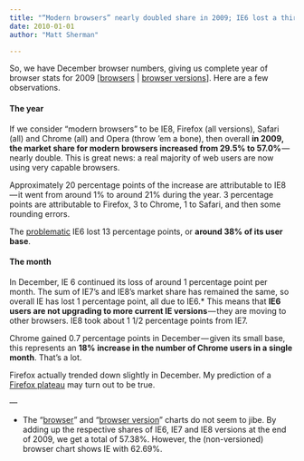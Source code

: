 ```yaml
---
title: "“Modern browsers” nearly doubled share in 2009; IE6 lost a third of its user base"
date: 2010-01-01
author: "Matt Sherman"

---
```


So, we have December browser numbers, giving us complete year of browser stats for 2009 [[browsers](http://marketshare.hitslink.com/browser-market-share.aspx?qprid=1&amp;qpdt=1&amp;qpct=4&amp;qptimeframe=M&amp;qpsp=119&amp;qpnp=13) | [browser versions](http://marketshare.hitslink.com/browser-market-share.aspx?qprid=3&amp;qpdt=1&amp;qpct=4&amp;qptimeframe=M&amp;qpsp=119&amp;qpnp=13)]. Here are a few observations.

#### The year

If we consider “modern browsers” to be IE8, Firefox (all versions), Safari (all) and Chrome (all) and Opera (throw ’em a bone), then overall **in 2009, the market share for modern browsers increased from 29.5% to 57.0%** — nearly double. This is great news: a real majority of web users are now using very capable browsers.

Approximately 20 percentage points of the increase are attributable to IE8 — it went from around 1% to around 21% during the year. 3 percentage points are attributable to Firefox, 3 to Chrome, 1 to Safari, and then some rounding errors.

The [problematic](/blog/post/Betting-on-a-future-without-IE6.aspx) IE6 lost 13 percentage points, or **around 38% of its user base**.

#### The month

In December, IE 6 continued its loss of around 1 percentage point per month. The sum of IE7’s and IE8’s market share has remained the same, so overall IE has lost 1 percentage point, all due to IE6.* This means that **IE6 users are not upgrading to more current IE versions** — they are moving to other browsers. IE8 took about 1 1/2 percentage points from IE7.

Chrome gained 0.7 percentage points in December — given its small base, this represents an **18% increase in the number of Chrome users in a single month**. That’s a lot.

Firefox actually trended down slightly in December. My prediction of a [Firefox plateau](/blog/post/Shorting-Firefox.aspx) may turn out to be true.

—

* The “[browser](http://marketshare.hitslink.com/browser-market-share.aspx?qprid=1&amp;qpdt=1&amp;qpct=4&amp;qptimeframe=M&amp;qpsp=119&amp;qpnp=13)” and “[browser version](http://marketshare.hitslink.com/browser-market-share.aspx?qprid=3&amp;qpdt=1&amp;qpct=4&amp;qptimeframe=M&amp;qpsp=119&amp;qpnp=13)” charts do not seem to jibe. By adding up the respective shares of IE6, IE7 and IE8 versions at the end of 2009, we get a total of 57.38%. However, the (non-versioned) browser chart shows IE with 62.69%.
